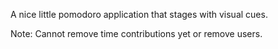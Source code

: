 A nice little pomodoro application that stages with visual cues.

Note: Cannot remove time contributions yet or remove users.

